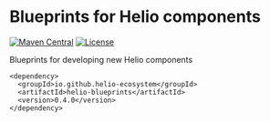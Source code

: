 # Blueprints for Helio components
[![Maven Central](https://img.shields.io/maven-central/v/io.github.helio-ecosystem/helio-blueprints.svg?label=Maven%20Central)](https://search.maven.org/search?q=g:%22io.github.helio-ecosystem%22%20AND%20a:%22helio-blueprints%22) [![License](https://img.shields.io/badge/License-Apache%202.0-blue.svg)](https://opensource.org/licenses/Apache-2.0)

Blueprints for developing new Helio components


````
<dependency>
  <groupId>io.github.helio-ecosystem</groupId>
  <artifactId>helio-blueprints</artifactId>
  <version>0.4.0</version>
</dependency>
````
